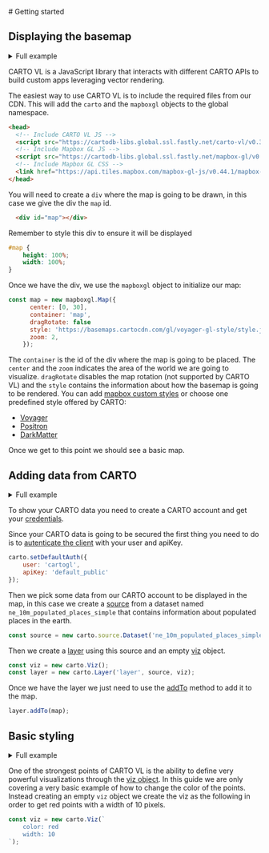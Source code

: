 # Getting started

## Displaying the basemap

<details>
<summary>Full example</summary>

```html
<!DOCTYPE html>
<html>
<head>
  <!-- Include CARTO VL JS -->
  <script src="https://cartodb-libs.global.ssl.fastly.net/carto-vl/v0.3.0/carto-vl.js"></script>
  <!-- Include Mapbox GL JS -->
  <script src="https://cartodb-libs.global.ssl.fastly.net/mapbox-gl/v0.44.1-carto1/mapbox-gl.js"></script>
  <!-- Include Mapbox GL CSS -->
  <link href="https://api.tiles.mapbox.com/mapbox-gl-js/v0.44.1/mapbox-gl.css" rel="stylesheet" />
  <!-- Make the map visible -->
  <style>
    #map {
      height: 100%;
      width: 100%;
    }
  </style>
</head>
<body>
  <!-- Map goes here -->
  <div id="map"></div>
  <script>
    const map = new mapboxgl.Map({
      container: 'map',
      style: 'https://basemaps.cartocdn.com/gl/voyager-gl-style/style.json',
      center: [0, 30],
      zoom: 2,
      dragRotate: false
    });
  </script>
</body>
</html>
```

</details>

CARTO VL is a JavaScript library that interacts with different CARTO APIs to build custom apps leveraging vector rendering. 

The easiest way to use CARTO VL is to include the required files from our CDN. This will add the `carto` and the `mapboxgl` objects to the global namespace.

```html
<head>
  <!-- Include CARTO VL JS -->
  <script src="https://cartodb-libs.global.ssl.fastly.net/carto-vl/v0.3.0/carto-vl.js"></script>
  <!-- Include Mapbox GL JS -->
  <script src="https://cartodb-libs.global.ssl.fastly.net/mapbox-gl/v0.44.1-carto1/mapbox-gl.js"></script>
  <!-- Include Mapbox GL CSS -->
  <link href="https://api.tiles.mapbox.com/mapbox-gl-js/v0.44.1/mapbox-gl.css" rel="stylesheet" />
</head>
```

You will need to create a `div` where the map is going to be drawn, in this case we give the div the `map` id.

```html
  <div id="map"></div>
```

Remember to style this div to ensure it will be displayed

```css
#map {
    height: 100%;
    width: 100%;
}
```


Once we have the div, we use the `mapboxgl` object to initialize our map:

```js
const map = new mapboxgl.Map({
      center: [0, 30],
      container: 'map',
      dragRotate: false
      style: 'https://basemaps.cartocdn.com/gl/voyager-gl-style/style.json',
      zoom: 2,
    });
```

The `container` is the id of the div where the map is going to be placed. The `center` and the `zoom` indicates the area of the world
we are going to visualize. `dragRotate` disables the map rotation (not supported by CARTO VL) and the `style` contains the information about
how the basemap is going to be rendered. You can add [mapbox custom styles](https://www.mapbox.com/mapbox-gl-js/style-spec/) or choose one predefined style offered by CARTO:

- [Voyager](https://basemaps.cartocdn.com/gl/voyager-gl-style/style.json)
- [Positron](https://basemaps.cartocdn.com/gl/positron-gl-style/style.json)
- [DarkMatter](https://basemaps.cartocdn.com/gl/dark-matter-gl-style/style.json)


Once we get to this point we should see a basic map.


## Adding data from CARTO


<details>
<summary>Full example</summary>

```html
<!DOCTYPE html>
<html>
<head>
  <!-- Include CARTO VL JS -->
  <script src="https://cartodb-libs.global.ssl.fastly.net/carto-vl/v0.3.0/carto-vl.js"></script>
  <!-- Include Mapbox GL JS -->
  <script src="https://cartodb-libs.global.ssl.fastly.net/mapbox-gl/v0.44.1-carto1/mapbox-gl.js"></script>
  <!-- Include Mapbox GL CSS -->
  <link href="https://api.tiles.mapbox.com/mapbox-gl-js/v0.44.1/mapbox-gl.css" rel="stylesheet" />
  <!-- Make the map visible -->
  <style>
    #map {
      height: 100%;
      width: 100%;
    }
  </style>
</head>
<body>
  <!-- Map goes here -->
  <div id="map"></div>
  <script>
    const map = new mapboxgl.Map({
      container: 'map',
      style: 'https://basemaps.cartocdn.com/gl/voyager-gl-style/style.json',
      center: [0, 30],
      zoom: 2,
      dragRotate: false
    });
    // Autenticate the client
    carto.setDefaultAuth({
        user: 'cartogl',
        apiKey: 'default_public'
    });
    // Create the source
    const source = new carto.source.Dataset('ne_10m_populated_places_simple');
    // Create an empty viz
    const viz = new carto.Viz();
    // Create the layer
    const layer = new carto.Layer('layer', source, viz);
    // Add the layer to the map
    layer.addTo(map);
  </script>
</body>
</html>
```
</details>

To show your CARTO data you need to create a CARTO account and get your [credentials](https://carto.com/developers/fundamentals/authorization/).

Since your CARTO data is going to be secured the first thing you need to do is to [autenticate the client](https://carto.com/developers/carto-vl/reference/#cartosetdefaultauth) with your user and apiKey.

```js
carto.setDefaultAuth({
    user: 'cartogl',
    apiKey: 'default_public'
});
```

Then we pick some data from our CARTO account to be displayed in the map, in this case we create a [source](https://carto.com/developers/carto-vl/reference/#cartosourcedataset) from a dataset named `ne_10m_populated_places_simple` that contains information about populated places in the earth.

```js
const source = new carto.source.Dataset('ne_10m_populated_places_simple');
``` 

Then we create a [layer](https://carto.com/developers/carto-vl/reference/#cartolayer) using this source and an empty [viz](https://carto.com/developers/carto-vl/reference/#cartoviz) object.

```js
const viz = new carto.Viz();
const layer = new carto.Layer('layer', source, viz);
```

Once we have the layer we just need to use the [addTo](https://carto.com/developers/carto-vl/reference/#cartolayeraddto) method to add it to the map.

```js
layer.addTo(map);
```

## Basic styling

<details>
<summary>Full example</summary>

```html
<!DOCTYPE html>
<html>
<head>
  <!-- Include CARTO VL JS -->
  <script src="https://cartodb-libs.global.ssl.fastly.net/carto-vl/v0.3.0/carto-vl.js"></script>
  <!-- Include Mapbox GL JS -->
  <script src="https://cartodb-libs.global.ssl.fastly.net/mapbox-gl/v0.44.1-carto1/mapbox-gl.js"></script>
  <!-- Include Mapbox GL CSS -->
  <link href="https://api.tiles.mapbox.com/mapbox-gl-js/v0.44.1/mapbox-gl.css" rel="stylesheet" />
  <!-- Make the map visible -->
  <style>
    #map {
      height: 100%;
      width: 100%;
    }
  </style>
</head>
<body>
  <!-- Map goes here -->
  <div id="map"></div>
  <script>
    const map = new mapboxgl.Map({
      container: 'map',
      style: 'https://basemaps.cartocdn.com/gl/voyager-gl-style/style.json',
      center: [0, 30],
      zoom: 2,
      dragRotate: false
    });
    // Autenticate the client
    carto.setDefaultAuth({
        user: 'cartogl',
        apiKey: 'default_public'
    });
    // Create the source
    const source = new carto.source.Dataset('ne_10m_populated_places_simple');
    // Create a viz with some styles
    const viz = new carto.Viz(`
        color: red
        width: 10
    `);
    // Create the layer
    const layer = new carto.Layer('layer', source, viz);
    // Add the layer to the map
    layer.addTo(map);
  </script>
</body>
</html>
```
</details>

One of the strongest points of CARTO VL is the ability to define very powerful visualizations through the [viz object](https://carto.com/developers/carto-vl/reference/#cartoviz). In this guide we are only covering a very basic example of how to change the color of the points.  Instead creating an empty `viz` object we create the viz as the following in order to get red points with a width of 10 pixels.

```js
const viz = new carto.Viz(`
    color: red
    width: 10
`);
```
